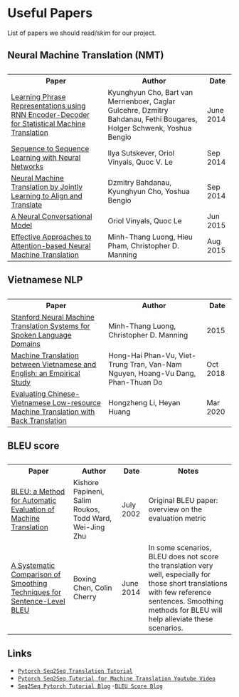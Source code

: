 Useful Papers
==============================
List of papers we should read/skim for our project.




Neural Machine Translation (NMT)
------------
<table align="center">
<caption></caption>
<tr>
	<th>Paper</th>
	<th>Author</th>
	<th>Date</th>
</tr>

<tr>
	<td> <a href="https://arxiv.org/abs/1406.1078" target="_blank"> Learning Phrase Representations using RNN Encoder-Decoder for Statistical Machine Translation</a> </td>
	<td>Kyunghyun Cho, Bart van Merrienboer, Caglar Gulcehre, Dzmitry Bahdanau, Fethi Bougares, Holger Schwenk, Yoshua Bengio</td>
	<td>June 2014 </td>
</tr>


<tr>
	<td> <a href="https://arxiv.org/abs/1409.3215" target="_blank">Sequence to Sequence Learning with Neural Networks </a> </td>
	<td> Ilya Sutskever, Oriol Vinyals, Quoc V. Le </td>
	<td> Sep 2014 </td>
</tr>

<tr>
	<td> <a href="https://arxiv.org/abs/1409.0473" target="_blank">Neural Machine Translation by Jointly Learning to Align and Translate</a> </td>
	<td>Dzmitry Bahdanau, Kyunghyun Cho, Yoshua Bengio</td>
	<td> Sep 2014</td>
</tr>

<tr>
	<td> <a href="https://arxiv.org/abs/1506.05869" target="_blank">A Neural Conversational Model </a> </td>
	<td>Oriol Vinyals, Quoc Le</td>
	<td> Jun 2015 </td>
</tr>

<tr>
	<td> <a href="https://arxiv.org/abs/1508.04025" target="_blank">Effective Approaches to Attention-based Neural Machine Translation</a> </td>
	<td>Minh-Thang Luong, Hieu Pham, Christopher D. Manning</td>
	<td> Aug 2015 </td>
</tr>

</table>

Vietnamese NLP
------------
<table align="center">
<caption></caption>
<tr>
	<th>Paper</th>
	<th>Author</th>
	<th>Date</th>
</tr>

<tr>
	<td> <a href="https://nlp.stanford.edu/pubs/luong-manning-iwslt15.pdf" target="_blank"> Stanford Neural Machine Translation Systems for Spoken Language Domains</a> </td>
	<td>Minh-Thang Luong, Christopher D. Manning</td>
	<td>2015 </td>
</tr>

<tr>
	<td> <a href="https://arxiv.org/abs/1810.12557" target="_blank"> Machine Translation between Vietnamese and English: an Empirical Study</a> </td>
	<td>Hong-Hai Phan-Vu, Viet-Trung Tran, Van-Nam Nguyen, Hoang-Vu Dang, Phan-Thuan Do</td>
	<td>Oct 2018</td>
</tr>

<tr>
	<td> <a href="https://arxiv.org/abs/2003.02197" target="_blank">Evaluating Chinese-Vietnamese Low-resource Machine Translation with
Back Translation</a> </td>
	<td>Hongzheng Li, Heyan Huang</td>
	<td>Mar 2020</td>
</tr>

</table>

BLEU score
------------
<table align="center">
<caption></caption>
<tr>
	<th>Paper</th>
	<th>Author</th>
	<th>Date</th>
	<th>Notes</th>
</tr>

<tr>
	<td> <a href="https://www.aclweb.org/anthology/P02-1040.pdf" target="_blank"> BLEU: a Method for Automatic Evaluation of Machine Translation</a> </td>
	<td>Kishore Papineni, Salim Roukos, Todd Ward, Wei-Jing Zhu</td>
	<td>July 2002</td>
	<td>Original BLEU paper: overview on the evaluation metric</td>
</tr>



<tr>
	<td> <a href="https://www.aclweb.org/anthology/W14-3346.pdf" target="_blank">A Systematic Comparison of Smoothing Techniques for Sentence-Level BLEU</a> </td>
	<td>Boxing Chen, Colin Cherry</td>
	<td>June 2014</td>
	<td>In some scenarios, BLEU does not score the translation very well, especially for those short translations with few reference sentences. Smoothing methods for BLEU will help alleviate these scenarios.</td>
</tr>

</table>

Links
------------
- [`Pytorch Seq2Seq Translation Tutorial`](https://pytorch.org/tutorials/intermediate/seq2seq_translation_tutorial.html)
- [`Pytorch Seq2Seq Tutorial for Machine Translation Youtube Video`](https://www.youtube.com/watch?v=EoGUlvhRYpk&t=127s)
- [`Seq2Seq Pytorch Tutorial Blog`](http://ethen8181.github.io/machine-learning/deep_learning/seq2seq/1_torch_seq2seq_intro.html)
-[`BLEU Score Blog`](https://leimao.github.io/blog/BLEU-Score/)

